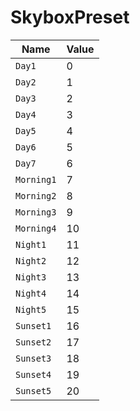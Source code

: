 # SkyboxPreset

| Name       | Value |
| ---------- | ----- |
| `Day1`     | 0     |
| `Day2`     | 1     |
| `Day3`     | 2     |
| `Day4`     | 3     |
| `Day5`     | 4     |
| `Day6`     | 5     |
| `Day7`     | 6     |
| `Morning1` | 7     |
| `Morning2` | 8     |
| `Morning3` | 9     |
| `Morning4` | 10    |
| `Night1`   | 11    |
| `Night2`   | 12    |
| `Night3`   | 13    |
| `Night4`   | 14    |
| `Night5`   | 15    |
| `Sunset1`  | 16    |
| `Sunset2`  | 17    |
| `Sunset3`  | 18    |
| `Sunset4`  | 19    |
| `Sunset5`  | 20    |
